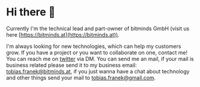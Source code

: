 # Hi there 👋
Currently I'm the technical lead and part-owner of bitminds GmbH (visit us here [https://bitminds.at](https://bitminds.at)).

I'm always looking for new technologies, which can help my customers grow. If you have a project or you want to collaborate on one, contact me! You can reach me on [twitter](https://twitter.com/TobiasFranek) via DM. You can send me an mail, if your mail is business related please send it to my business email: tobias.franek@bitminds.at, if you just wanna have a chat about technology and other things send your mail to tobias.franek@gmail.com.

<!--
**TobiasFranek/TobiasFranek** is a ✨ _special_ ✨ repository because its `README.md` (this file) appears on your GitHub profile.

Here are some ideas to get you started:

- 🔭 I’m currently working on ...
- 🌱 I’m currently learning ...
- 👯 I’m looking to collaborate on ...
- 🤔 I’m looking for help with ...
- 💬 Ask me about ...
- 📫 How to reach me: ...
- 😄 Pronouns: ...
- ⚡ Fun fact: ...
-->
